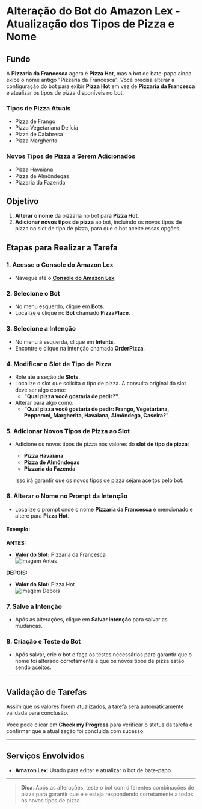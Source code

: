 # Alteração do Bot do Amazon Lex - Atualização dos Tipos de Pizza e Nome

## Fundo

A **Pizzaria da Francesca** agora é **Pizza Hot**, mas o bot de bate-papo ainda exibe o nome antigo "Pizzaria da Francesca". Você precisa alterar a configuração do bot para exibir **Pizza Hot** em vez de **Pizzaria da Francesca** e atualizar os tipos de pizza disponíveis no bot.

### Tipos de Pizza Atuais
- Pizza de Frango
- Pizza Vegetariana Delícia
- Pizza de Calabresa
- Pizza Margherita

### Novos Tipos de Pizza a Serem Adicionados
- Pizza Havaiana
- Pizza de Almôndegas
- Pizzaria da Fazenda

## Objetivo

1. **Alterar o nome** da pizzaria no bot para **Pizza Hot**.
2. **Adicionar novos tipos de pizza** ao bot, incluindo os novos tipos de pizza no slot de tipo de pizza, para que o bot aceite essas opções.

## Etapas para Realizar a Tarefa

### 1. Acesse o Console do Amazon Lex
- Navegue até o [**Console do Amazon Lex**](https://console.aws.amazon.com/lex).

### 2. Selecione o Bot
- No menu esquerdo, clique em **Bots**.
- Localize e clique no **Bot** chamado **PizzaPlace**.

### 3. Selecione a Intenção
- No menu à esquerda, clique em **Intents**.
- Encontre e clique na intenção chamada **OrderPizza**.

### 4. Modificar o Slot de Tipo de Pizza
- Role até a seção de **Slots**.
- Localize o slot que solicita o tipo de pizza. A consulta original do slot deve ser algo como:
  - **"Qual pizza você gostaria de pedir?"**.
- Alterar para algo como:
  - **"Qual pizza você gostaria de pedir: Frango, Vegetariana, Pepperoni, Margherita, Havaiana, Almôndega, Caseira?"**.
  
### 5. Adicionar Novos Tipos de Pizza ao Slot
- Adicione os novos tipos de pizza nos valores do **slot de tipo de pizza**:
  - **Pizza Havaiana**
  - **Pizza de Almôndegas**
  - **Pizzaria da Fazenda**
  
  Isso irá garantir que os novos tipos de pizza sejam aceitos pelo bot.

### 6. Alterar o Nome no Prompt da Intenção
- Localize o prompt onde o nome **Pizzaria da Francesca** é mencionado e altere para **Pizza Hot**.

#### Exemplo:

**ANTES:**
- **Valor do Slot:** Pizzaria da Francesca  
  ![Imagem Antes](link-para-imagem-antes) <!-- Substitua o link da imagem "ANTES" -->

**DEPOIS:**
- **Valor do Slot:** Pizza Hot  
  ![Imagem Depois](link-para-imagem-depois) <!-- Substitua o link da imagem "DEPOIS" -->

### 7. Salve a Intenção
- Após as alterações, clique em **Salvar intenção** para salvar as mudanças.

### 8. Criação e Teste do Bot
- Após salvar, crie o bot e faça os testes necessários para garantir que o nome foi alterado corretamente e que os novos tipos de pizza estão sendo aceitos.

---

## Validação de Tarefas
Assim que os valores forem atualizados, a tarefa será automaticamente validada para conclusão.

Você pode clicar em **Check my Progress** para verificar o status da tarefa e confirmar que a atualização foi concluída com sucesso.

---

## Serviços Envolvidos
- **Amazon Lex**: Usado para editar e atualizar o bot de bate-papo.

---

> **Dica**: Após as alterações, teste o bot com diferentes combinações de pizza para garantir que ele esteja respondendo corretamente a todos os novos tipos de pizza.

